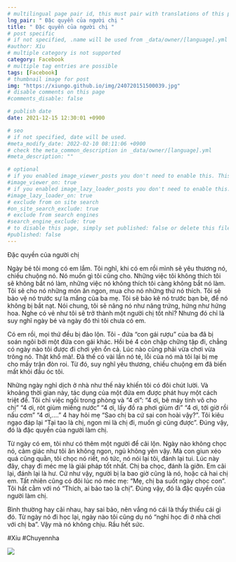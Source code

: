 ```yaml
---
# multilingual page pair id, this must pair with translations of this page. (This name must be unique)
lng_pair: " Đặc quyền của người chị "
title: " Đặc quyền của người chị "
# post specific
# if not specified, .name will be used from _data/owner/[language].yml
#author: Xíu
# multiple category is not supported
category: Facebook
# multiple tag entries are possible
tags: [Facebook]
# thumbnail image for post
img: "https://xiungo.github.io/img/240720151500039.jpg"
# disable comments on this page
#comments_disable: false

# publish date
date: 2021-12-15 12:30:01 +0900

# seo
# if not specified, date will be used.
#meta_modify_date: 2022-02-10 08:11:06 +0900
# check the meta_common_description in _data/owner/[language].yml
#meta_description: ""

# optional
# if you enabled image_viewer_posts you don't need to enable this. This is only if image_viewer_posts = false
#image_viewer_on: true
# if you enabled image_lazy_loader_posts you don't need to enable this. This is only if image_lazy_loader_posts = false
#image_lazy_loader_on: true
# exclude from on site search
#on_site_search_exclude: true
# exclude from search engines
#search_engine_exclude: true
# to disable this page, simply set published: false or delete this file
#published: false
---
```


<!-- outline-start -->

Đặc quyền của người chị

Ngày bé tôi mong có em lắm. Tôi nghĩ, khi có em rồi mình sẽ yêu thương nó, chiều chuộng nó. Nó muốn gì tôi cũng cho. Những việc tôi không thích tôi sẽ không bắt nó làm, những việc nó không thích tôi càng không bắt nó làm. Tôi sẽ cho nó những món ăn ngon, mua cho nó những thứ nó thích. Tôi sẽ bảo vệ nó trước sự la mắng của ba mẹ. Tôi sẽ bảo kê nó trước bạn bè, để nó không bị bắt nạt. Nói chung, tôi sẽ nâng nó như nâng trứng, hứng như hứng hoa. Nghe có vẻ như tôi sẽ trở thành một người chị tốt nhỉ? Nhưng đó chỉ là suy nghĩ ngày bé và ngày đó thì tôi chưa có em.

Có em rồi, mọi thứ đều bị đảo lộn. Tôi - đứa “con gái rượu” của ba đã bị soán ngôi bởi một đứa con gái khác. Hồi bé 4 còn chập chững tập đi, chẳng có ngày nào tôi được đi chơi yên ổn cả. Lúc nào cũng phải vừa chơi vừa trông nó. Thật khổ mà!. Đã thế có vài lần nó té, lỗi của nó mà tôi lại bị mẹ cho mấy trận đòn roi. Từ đó, suy nghĩ yêu thương, chiều chuộng em đã biến mất khỏi đầu óc tôi.

Những ngày nghỉ dịch ở nhà như thế này khiến tôi có đôi chút lười. Và khoảng thời gian này, tác dụng của một đứa em được phát huy một cách triệt để. Tôi chỉ việc ngồi trong phòng và “4 ơi”:
“4 ơi, bê máy tính vô cho chị”
“4 ơi, rót giùm miếng nước”
“4 ơi, lấy đồ ra phơi giùm đi”
“4 ơi, tới giờ rồi nấu cơm”
“4 ơi,....”
4 hay hỏi mẹ “Sao chị ba cứ sai con hoài vậy?”. Tôi kiêu ngạo đáp lại “Tại tao là chị, ngon mi là chị đi, muốn gì cũng được”. Đúng vậy, đó là đặc quyền của người làm chị.

Từ ngày có em, tôi như có thêm một người để cãi lộn. Ngày nào không chọc nó, cảm giác như tôi ăn không ngon, ngủ không yên vậy. Mà con giun xéo quá cũng quằn, tôi chọc nó riết, nó tức, nó nói lại tôi, đánh lại tui. Lúc này đây, chạy đi méc mẹ là giải pháp tốt nhất. Chị ba chọc, đánh là giỡn. Em cãi lại, đánh lại là hư. Cứ như vậy, người bị la bao giờ cũng là nó, hoặc cả hai chị em. Tất nhiên cũng có đôi lúc nó méc mẹ: “Mẹ, chị ba suốt ngày chọc con”. Tôi hất cằm với nó “Thích, ai bảo tao là chị”. Đúng vậy, đó là đặc quyền của người làm chị.

Bình thường hay cãi nhau, hay sai bảo, nên vắng nó cái là thấy thiếu cái gì đó. Từ ngày nó đi học lại, ngày nào tôi cũng dụ nó “nghỉ học đi ở nhà chơi với chị ba”. Vậy mà nó không chịu. Rầu hết sức.

#Xíu
#Chuyennha

<!-- outline-end -->

<img src= "https://xiungo.github.io/img/240720151500039.jpg">